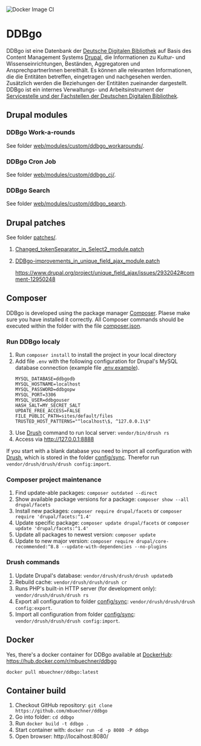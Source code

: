 ![Docker Image CI](https://github.com/mbuechner/ddbgo/workflows/Docker%20Image%20CI/badge.svg)

# DDBgo
DDBgo ist eine Datenbank der [Deutsche Digitalen Bibliothek](https://www.deutsche-digitale-bibliothek.de/) auf Basis des Content Management Systems [Drupal](https://www.drupal.org/), die Informationen zu Kultur- und Wissenseinrichtungen, Beständen, Aggregatoren und AnsprechpartnerInnen bereithält. Es können alle relevanten Informationen, die die Entitäten betreffen, eingetragen und nachgesehen werden. Zusätzlich werden die Beziehungen der Entitäten zueinander dargestellt. DDBgo ist ein internes Verwaltungs- und Arbeitsinstrument der [Servicestelle und der Fachstellen der Deutschen Digitalen Bibliothek](https://pro.deutsche-digitale-bibliothek.de/).

## Drupal modules
### DDBgo Work-a-rounds
See folder [web/modules/custom/ddbgo_workarounds/](web/modules/custom/ddbgo_workarounds/).
### DDBgo Cron Job
See folder [web/modules/custom/ddbgo_cj/](web/modules/custom/ddbgo_cj/).
### DDBgo Search
See folder [web/modules/custom/ddbgo_search](web/modules/custom/ddbgo_search/).
## Drupal patches
See folder [patches/](patches/).
1. [Changed_tokenSeparator_in_Select2_module.patch](patches/Changed_tokenSeparator_in_Select2_module.patch)
2. [DDBgo-improvements_in_unique_field_ajax_module.patch](patches/DDBgo-improvements_in_unique_field_ajax_module.patch)
   
   https://www.drupal.org/project/unique_field_ajax/issues/2932042#comment-12950248

## Composer
DDBgo is developed using the package manager [Composer](https://getcomposer.org/). Plaese make sure you have installed it correctly. All Composer commands should be executed within the folder with the file [composer.json](composer.json).

### Run DDBgo localy
1. Run `composer install` to install the project in your local directory
2. Add file `.env` with the following configuration for Drupal's MySQL database connection (example file [.env.example](.env.example)).
   ```
   MYSQL_DATABASE=ddbgodb
   MYSQL_HOSTNAME=localhost
   MYSQL_PASSWORD=ddbgopw
   MYSQL_PORT=3306
   MYSQL_USER=ddbgouser
   HASH_SALT=MY_SECRET_SALT
   UPDATE_FREE_ACCESS=FALSE
   FILE_PUBLIC_PATH=sites/default/files
   TRUSTED_HOST_PATTERNS="^localhost\$, ^127.0.0.1\$"
   ```
3. Use [Drush](https://www.drush.org/) command to run local server: `vendor/bin/drush rs`
4. Access via  http://127.0.0.1:8888

If you start with a blank database you need to import all configuration with [Drush](https://www.drush.org/), which is stored in the folder [config/sync](config/sync). Therefor run `vendor/drush/drush/drush config:import`.

### Composer project maintenance
1. Find update-able packages: 
   `composer outdated --direct`
2. Show available package versions for a package: 
   `composer show --all drupal/facets`
3. Install new packages: 
   `composer require drupal/facets` or `composer require 'drupal/facets:^1.4'`
4. Update specific package: 
   `composer update drupal/facets` or `composer update 'drupal/facets:^1.4'`
5. Update all packages to newest version: 
   `composer update`
6. Update to new major version: 
   `composer require drupal/core-recommended:^8.8 --update-with-dependencies --no-plugins`

### Drush commands
1. Update Drupal's database: 
   `vendor/drush/drush/drush updatedb`
2. Rebuild cache: 
   `vendor/drush/drush/drush cr`
3. Runs PHP's built-in HTTP server (for development only): 
   `vendor/drush/drush/drush rs`
4. Export all configuration to folder [config/sync](config/sync): 
   `vendor/drush/drush/drush config:export`.
5. Import all configuration from folder [config/sync](config/sync): 
   `vendor/drush/drush/drush config:import`.

## Docker
Yes, there's a docker container for DDBgo available at [DockerHub](https://hub.docker.com/): https://hub.docker.com/r/mbuechner/ddbgo
```
docker pull mbuechner/ddbgo:latest
```
## Container build
1. Checkout GitHub repository:
   `git clone https://github.com/mbuechner/ddbgo`
2. Go into folder:
  `cd ddbgo`
3. Run
   `docker build -t ddbgo .`
4. Start container with:
   `docker run -d -p 8080 -P ddbgo`
5. Open browser:
   http://localhost:8080/
